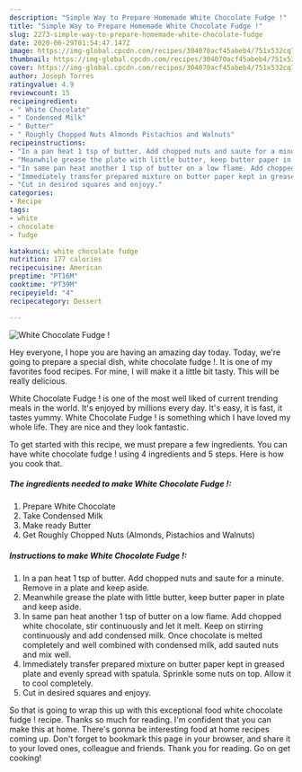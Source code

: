 ```yaml
---
description: "Simple Way to Prepare Homemade White Chocolate Fudge !"
title: "Simple Way to Prepare Homemade White Chocolate Fudge !"
slug: 2273-simple-way-to-prepare-homemade-white-chocolate-fudge
date: 2020-06-29T01:54:47.147Z
image: https://img-global.cpcdn.com/recipes/304070acf45abeb4/751x532cq70/white-chocolate-fudge-recipe-main-photo.jpg
thumbnail: https://img-global.cpcdn.com/recipes/304070acf45abeb4/751x532cq70/white-chocolate-fudge-recipe-main-photo.jpg
cover: https://img-global.cpcdn.com/recipes/304070acf45abeb4/751x532cq70/white-chocolate-fudge-recipe-main-photo.jpg
author: Joseph Torres
ratingvalue: 4.9
reviewcount: 15
recipeingredient:
- " White Chocolate"
- " Condensed Milk"
- " Butter"
- " Roughly Chopped Nuts Almonds Pistachios and Walnuts"
recipeinstructions:
- "In a pan heat 1 tsp of butter. Add chopped nuts and saute for a minute. Remove in a plate and keep aside."
- "Meanwhile grease the plate with little butter, keep butter paper in plate and keep aside."
- "In same pan heat another 1 tsp of butter on a low flame. Add chopped white chocolate, stir continuously and let it melt. Keep on stirring continuously and add condensed milk. Once chocolate is melted completely and well combined with condensed milk, add sauted nuts and mix well."
- "Immediately transfer prepared mixture on butter paper kept in greased plate and evenly spread with spatula. Sprinkle some nuts on top. Allow it to cool completely."
- "Cut in desired squares and enjoyy."
categories:
- Recipe
tags:
- white
- chocolate
- fudge

katakunci: white chocolate fudge 
nutrition: 177 calories
recipecuisine: American
preptime: "PT16M"
cooktime: "PT39M"
recipeyield: "4"
recipecategory: Dessert

---
```



![White Chocolate Fudge !](https://img-global.cpcdn.com/recipes/304070acf45abeb4/751x532cq70/white-chocolate-fudge-recipe-main-photo.jpg)

Hey everyone, I hope you are having an amazing day today. Today, we're going to prepare a special dish, white chocolate fudge !. It is one of my favorites food recipes. For mine, I will make it a little bit tasty. This will be really delicious.

White Chocolate Fudge ! is one of the most well liked of current trending meals in the world. It's enjoyed by millions every day. It's easy, it is fast, it tastes yummy. White Chocolate Fudge ! is something which I have loved my whole life. They are nice and they look fantastic.




To get started with this recipe, we must prepare a few ingredients. You can have white chocolate fudge ! using 4 ingredients and 5 steps. Here is how you cook that.

<!--inarticleads1-->

##### The ingredients needed to make White Chocolate Fudge !:

1. Prepare  White Chocolate
1. Take  Condensed Milk
1. Make ready  Butter
1. Get  Roughly Chopped Nuts (Almonds, Pistachios and Walnuts)




<!--inarticleads2-->

##### Instructions to make White Chocolate Fudge !:

1. In a pan heat 1 tsp of butter. Add chopped nuts and saute for a minute. Remove in a plate and keep aside.
1. Meanwhile grease the plate with little butter, keep butter paper in plate and keep aside.
1. In same pan heat another 1 tsp of butter on a low flame. Add chopped white chocolate, stir continuously and let it melt. Keep on stirring continuously and add condensed milk. Once chocolate is melted completely and well combined with condensed milk, add sauted nuts and mix well.
1. Immediately transfer prepared mixture on butter paper kept in greased plate and evenly spread with spatula. Sprinkle some nuts on top. Allow it to cool completely.
1. Cut in desired squares and enjoyy.




So that is going to wrap this up with this exceptional food white chocolate fudge ! recipe. Thanks so much for reading. I'm confident that you can make this at home. There's gonna be interesting food at home recipes coming up. Don't forget to bookmark this page in your browser, and share it to your loved ones, colleague and friends. Thank you for reading. Go on get cooking!
